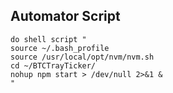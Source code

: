 ## Automator Script

```
do shell script "
source ~/.bash_profile 
source /usr/local/opt/nvm/nvm.sh
cd ~/BTCTrayTicker/
nohup npm start > /dev/null 2>&1 &
"
```
